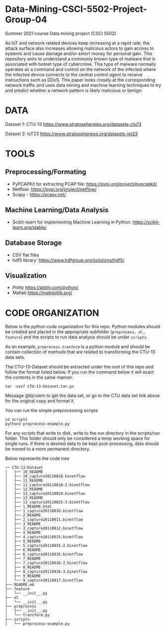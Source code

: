 Data-Mining-CSCI-5502-Project-Group-04
=======

Summer 2021 course Data mining project (CSCI 5502)

As IoT and network related devices keep
increasing at a rapid rate, the attack surface also
increases allowing malicious actors to gain access
to systems and cause damage and/or extort
money for personal gain.
This repository aims to understand a commonly
known type of malware that is associated with
botnet type of cybercrime. This type of malware
normally operates as a command and control on
the network of the infected where the infected
device connects to the central control agent to
receive instructions such as DDoS. This paper
looks closely at the corresponding network
traffic and uses data mining and machine
learning techniques to try and predict whether a
network pattern is likely malicious or benign.
  

DATA
=======

Dataset 1: CTU-13
https://www.stratosphereips.org/datasets-ctu13

Dataset 2: IoT23
https://www.stratosphereips.org/datasets-iot23



TOOLS
=======

## Preprocessing/Formating
- PyPCAPKit for extracting PCAP file: https://pypi.org/project/pypcapkit/
- Netflow: https://pypi.org/project/netflow/
- Scapy - https://scapy.net/

## Machine Learning/Data Analysis
- Scikit-learn for implementing Machine Learning in Python: https://scikit-learn.org/stable/

## Database Storage
- CSV flat files
- hdf5 library: https://www.hdfgroup.org/solutions/hdf5/
## Visualization
- Plotly https://plotly.com/python/
- Matlab https://matplotlib.org/  





CODE ORGANIZATION
=======

Below is the python code organization for this repo. Python modules should be created and placed in the appropriate subfolder (`preprocess, ml, feature`) and the scripts to run data analysis should be under `scripts`.  

As an example, `preprocess.tranform` is a python module and should be contain collection of methods that are related to transforming the CTU-13 data sets.

The CTU-13-Dataset should be extracted under the root of this repo and follow the format listed below. If you run the command below it will exact the contents in the same manner. 

`tar -xvzf CTU-13-Dataset.tar.gz` 

Message @tijcolem to get the data set, or go to the CTU data set link above for the original copy and format it. 

You can run the simple preprocessing scripts

```
cd scripts 
python3 preprocess-example.py
```


 For any scripts that write to disk, write to the run directory in the scripts/run folder. This folder should only be considered a temp working space for single runs. If there is desired data to be kept post-processing, data should be moved to a more permanent directory.   

 Below represents the code tree

```shell
── CTU-13-Dataset
│   ├── 10_README
│   ├── 10_capture20110818.binetflow
│   ├── 11_README
│   ├── 11_capture20110818-2.binetflow
│   ├── 12_README
│   ├── 12_capture20110819.binetflow
│   ├── 13_README
│   ├── 13_capture20110815-3.binetflow
│   ├── 1_README.html
│   ├── 1_capture20110810.binetflow
│   ├── 2_README
│   ├── 2_capture20110811.binetflow
│   ├── 3_README
│   ├── 3_capture20110812.binetflow
│   ├── 4_README
│   ├── 4_capture20110815.binetflow
│   ├── 5_README
│   ├── 5_capture20110815-2.binetflow
│   ├── 6_README
│   ├── 6_capture20110816.binetflow
│   ├── 7_README
│   ├── 7_capture20110816-2.binetflow
│   ├── 8_README
│   ├── 8_capture20110816-3.binetflow
│   ├── 9_README
│   └── 9_capture20110817.binetflow
├── README.md
├── feature
│   └── __init__.py
├── ml
│   └── __init__.py
├── preprocess
│   ├── __init__.py
│   └── transform.py
├── scripts
│   └── preprocess-example.py
```







